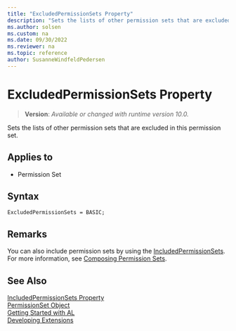 ```yaml
---
title: "ExcludedPermissionSets Property"
description: "Sets the lists of other permission sets that are excluded in this permission set."
ms.author: solsen
ms.custom: na
ms.date: 09/30/2022
ms.reviewer: na
ms.topic: reference
author: SusanneWindfeldPedersen
---
```

[//]: # (START>DO_NOT_EDIT)
[//]: # (IMPORTANT:Do not edit any of the content between here and the END>DO_NOT_EDIT.)
[//]: # (Any modifications should be made in the .xml files in the ModernDev repo.)
# ExcludedPermissionSets Property
> **Version**: _Available or changed with runtime version 10.0._

Sets the lists of other permission sets that are excluded in this permission set.

## Applies to
-   Permission Set

[//]: # (IMPORTANT: END>DO_NOT_EDIT)

## Syntax

```al
ExcludedPermissionSets = BASIC;
```


## Remarks

You can also include permission sets by using the [IncludedPermissionSets](devenv-includedpermissionsets-property.md). For more information, see [Composing Permission Sets](../devenv-permissionset-composing.md).

## See Also

[IncludedPermissionSets Property](devenv-includedpermissionsets-property.md)  
[PermissionSet Object](../devenv-permissionset-object.md)  
[Getting Started with AL](../devenv-get-started.md)  
[Developing Extensions](../devenv-dev-overview.md)  